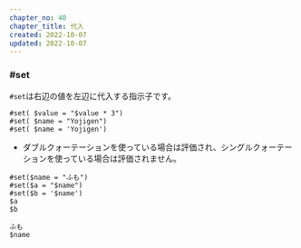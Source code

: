 ```yaml
---
chapter_no: 40
chapter_title: 代入
created: 2022-10-07
updated: 2022-10-07
---
```

### #set
`#set`は右辺の値を左辺に代入する指示子です。

```
#set( $value = "$value * 3")
#set( $name = "Yojigen")
#set( $name = 'Yojigen')
```
- ダブルクォーテーションを使っている場合は評価され、シングルクォーテーションを使っている場合は評価されません。

```
#set($name = "ふも")
#set($a = "$name")
#set($b = '$name')
$a
$b
```

```output:処理結果
ふも
$name
```